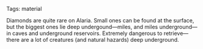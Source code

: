 Tags: material

Diamonds are quite rare on Alaria. Small ones can be found at the surface, but the biggest ones lie deep undergound—miles, and miles underground—in caves and underground reservoirs. Extremely dangerous to retrieve—there are a lot of creatures (and natural hazards) deep underground.